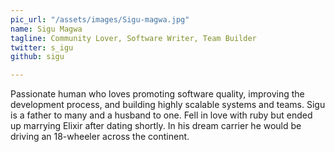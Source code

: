```yaml
---
pic_url: "/assets/images/Sigu-magwa.jpg"
name: Sigu Magwa
tagline: Community Lover, Software Writer, Team Builder
twitter: s_igu
github: sigu

---
```

Passionate human who loves promoting software quality, improving the development process, and building highly scalable systems and teams.  Sigu is a father to many and a husband to one. Fell in love with ruby but ended up marrying Elixir after dating shortly. In his dream carrier he would be driving an 18-wheeler across the continent.